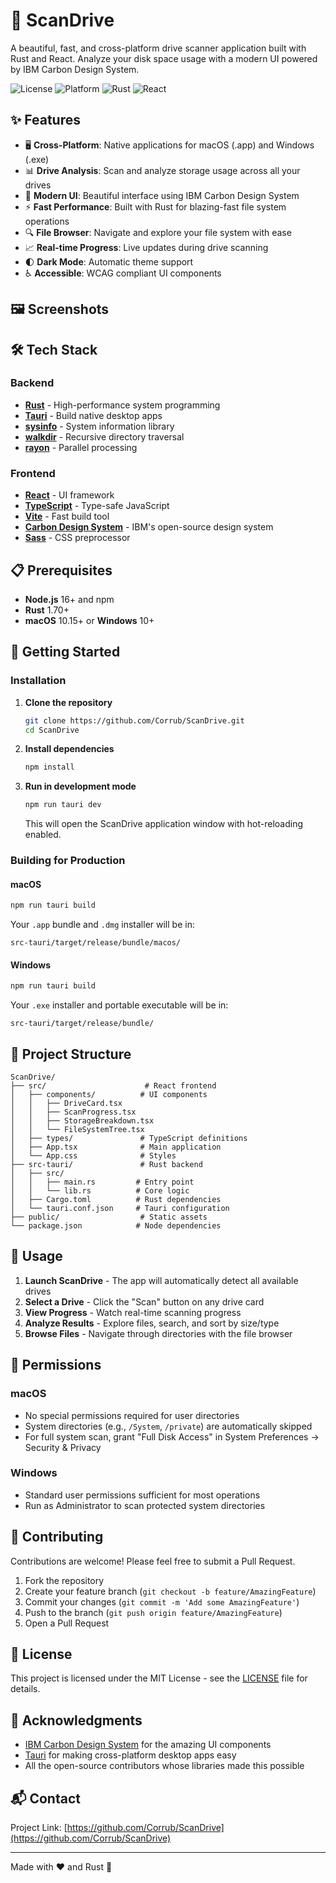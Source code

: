 # 🚀 ScanDrive

A beautiful, fast, and cross-platform drive scanner application built with Rust and React. Analyze your disk space usage with a modern UI powered by IBM Carbon Design System.

![License](https://img.shields.io/badge/license-MIT-blue.svg)
![Platform](https://img.shields.io/badge/platform-macOS%20%7C%20Windows-lightgrey.svg)
![Rust](https://img.shields.io/badge/rust-1.70%2B-orange.svg)
![React](https://img.shields.io/badge/react-18.3-61dafb.svg)

## ✨ Features

- 🖥️ **Cross-Platform**: Native applications for macOS (.app) and Windows (.exe)
- 📊 **Drive Analysis**: Scan and analyze storage usage across all your drives
- 🎨 **Modern UI**: Beautiful interface using IBM Carbon Design System
- ⚡ **Fast Performance**: Built with Rust for blazing-fast file system operations
- 🔍 **File Browser**: Navigate and explore your file system with ease
- 📈 **Real-time Progress**: Live updates during drive scanning
- 🌓 **Dark Mode**: Automatic theme support
- ♿ **Accessible**: WCAG compliant UI components

## 🖼️ Screenshots

<!-- Add screenshots here once you have them -->

## 🛠️ Tech Stack

### Backend
- **[Rust](https://www.rust-lang.org/)** - High-performance system programming
- **[Tauri](https://tauri.app/)** - Build native desktop apps
- **[sysinfo](https://github.com/GuillaumeGomez/sysinfo)** - System information library
- **[walkdir](https://github.com/BurntSushi/walkdir)** - Recursive directory traversal
- **[rayon](https://github.com/rayon-rs/rayon)** - Parallel processing

### Frontend
- **[React](https://react.dev/)** - UI framework
- **[TypeScript](https://www.typescriptlang.org/)** - Type-safe JavaScript
- **[Vite](https://vitejs.dev/)** - Fast build tool
- **[Carbon Design System](https://carbondesignsystem.com/)** - IBM's open-source design system
- **[Sass](https://sass-lang.com/)** - CSS preprocessor

## 📋 Prerequisites

- **Node.js** 16+ and npm
- **Rust** 1.70+
- **macOS** 10.15+ or **Windows** 10+

## 🚀 Getting Started

### Installation

1. **Clone the repository**
   ```bash
   git clone https://github.com/Corrub/ScanDrive.git
   cd ScanDrive
   ```

2. **Install dependencies**
   ```bash
   npm install
   ```

3. **Run in development mode**
   ```bash
   npm run tauri dev
   ```

   This will open the ScanDrive application window with hot-reloading enabled.

### Building for Production

#### macOS
```bash
npm run tauri build
```
Your `.app` bundle and `.dmg` installer will be in:
```
src-tauri/target/release/bundle/macos/
```

#### Windows
```bash
npm run tauri build
```
Your `.exe` installer and portable executable will be in:
```
src-tauri/target/release/bundle/
```

## 📁 Project Structure

```
ScanDrive/
├── src/                      # React frontend
│   ├── components/          # UI components
│   │   ├── DriveCard.tsx
│   │   ├── ScanProgress.tsx
│   │   ├── StorageBreakdown.tsx
│   │   └── FileSystemTree.tsx
│   ├── types/               # TypeScript definitions
│   ├── App.tsx              # Main application
│   └── App.css              # Styles
├── src-tauri/               # Rust backend
│   ├── src/
│   │   ├── main.rs         # Entry point
│   │   └── lib.rs          # Core logic
│   ├── Cargo.toml          # Rust dependencies
│   └── tauri.conf.json     # Tauri configuration
├── public/                  # Static assets
└── package.json            # Node dependencies
```

## 🎯 Usage

1. **Launch ScanDrive** - The app will automatically detect all available drives
2. **Select a Drive** - Click the "Scan" button on any drive card
3. **View Progress** - Watch real-time scanning progress
4. **Analyze Results** - Explore files, search, and sort by size/type
5. **Browse Files** - Navigate through directories with the file browser

## 🔐 Permissions

### macOS
- No special permissions required for user directories
- System directories (e.g., `/System`, `/private`) are automatically skipped
- For full system scan, grant "Full Disk Access" in System Preferences → Security & Privacy

### Windows
- Standard user permissions sufficient for most operations
- Run as Administrator to scan protected system directories

## 🤝 Contributing

Contributions are welcome! Please feel free to submit a Pull Request.

1. Fork the repository
2. Create your feature branch (`git checkout -b feature/AmazingFeature`)
3. Commit your changes (`git commit -m 'Add some AmazingFeature'`)
4. Push to the branch (`git push origin feature/AmazingFeature`)
5. Open a Pull Request

## 📝 License

This project is licensed under the MIT License - see the [LICENSE](LICENSE) file for details.

## 🙏 Acknowledgments

- [IBM Carbon Design System](https://carbondesignsystem.com/) for the amazing UI components
- [Tauri](https://tauri.app/) for making cross-platform desktop apps easy
- All the open-source contributors whose libraries made this possible

## 📬 Contact

Project Link: [https://github.com/Corrub/ScanDrive](https://github.com/Corrub/ScanDrive)

---

Made with ❤️ and Rust 🦀
